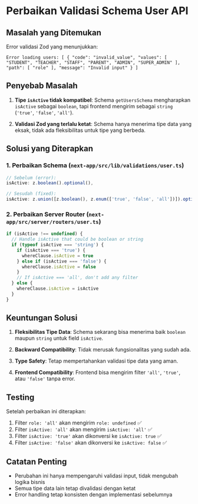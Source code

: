# Perbaikan Validasi Schema User API

## Masalah yang Ditemukan

Error validasi Zod yang menunjukkan:
```
Error loading users: [ { "code": "invalid_value", "values": [ "STUDENT", "TEACHER", "STAFF", "PARENT", "ADMIN", "SUPER_ADMIN" ], "path": [ "role" ], "message": "Invalid input" } ]
```

## Penyebab Masalah

1. **Tipe `isActive` tidak kompatibel**: Schema `getUsersSchema` mengharapkan `isActive` sebagai `boolean`, tapi frontend mengirim sebagai `string` (`'true'`, `'false'`, `'all'`).

2. **Validasi Zod yang terlalu ketat**: Schema hanya menerima tipe data yang eksak, tidak ada fleksibilitas untuk tipe yang berbeda.

## Solusi yang Diterapkan

### 1. Perbaikan Schema (`next-app/src/lib/validations/user.ts`)

```typescript
// Sebelum (error):
isActive: z.boolean().optional(),

// Sesudah (fixed):
isActive: z.union([z.boolean(), z.enum(['true', 'false', 'all'])]).optional(),
```

### 2. Perbaikan Server Router (`next-app/src/server/routers/user.ts`)

```typescript
if (isActive !== undefined) {
  // Handle isActive that could be boolean or string
  if (typeof isActive === 'string') {
    if (isActive === 'true') {
      whereClause.isActive = true
    } else if (isActive === 'false') {
      whereClause.isActive = false
    }
    // If isActive === 'all', don't add any filter
  } else {
    whereClause.isActive = isActive
  }
}
```

## Keuntungan Solusi

1. **Fleksibilitas Tipe Data**: Schema sekarang bisa menerima baik `boolean` maupun `string` untuk field `isActive`.

2. **Backward Compatibility**: Tidak merusak fungsionalitas yang sudah ada.

3. **Type Safety**: Tetap mempertahankan validasi tipe data yang aman.

4. **Frontend Compatibility**: Frontend bisa mengirim filter `'all'`, `'true'`, atau `'false'` tanpa error.

## Testing

Setelah perbaikan ini diterapkan:

1. Filter `role: 'all'` akan mengirim `role: undefined` ✅
2. Filter `isActive: 'all'` akan mengirim `isActive: 'all'` ✅
3. Filter `isActive: 'true'` akan dikonversi ke `isActive: true` ✅
4. Filter `isActive: 'false'` akan dikonversi ke `isActive: false` ✅

## Catatan Penting

- Perubahan ini hanya mempengaruhi validasi input, tidak mengubah logika bisnis
- Semua tipe data lain tetap divalidasi dengan ketat
- Error handling tetap konsisten dengan implementasi sebelumnya

